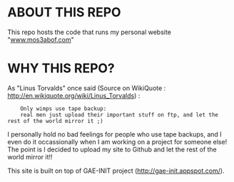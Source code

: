 ABOUT THIS REPO
===============

This repo hosts the code that runs my personal website "www.mos3abof.com"

WHY THIS REPO?
==============

As "Linus Torvalds" once said (Source on WikiQuote : http://en.wikiquote.org/wiki/Linus_Torvalds) :

		Only wimps use tape backup: 
		real men just upload their important stuff on ftp, and let the rest of the world mirror it ;)

I personally hold no bad feelings for people who use tape backups, and I even do it occassionally when I am working on a project for someone else! The point is I decided to upload my site to Github and let the rest of the world mirror it!!

This site is built on top of GAE-INIT project (http://gae-init.appspot.com/).

